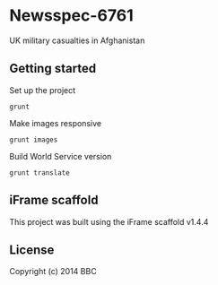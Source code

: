 # Newsspec-6761

UK military casualties in Afghanistan

## Getting started

Set up the project

```
grunt
```

Make images responsive

```
grunt images
```

Build World Service version

```
grunt translate
```

## iFrame scaffold

This project was built using the iFrame scaffold v1.4.4

## License
Copyright (c) 2014 BBC